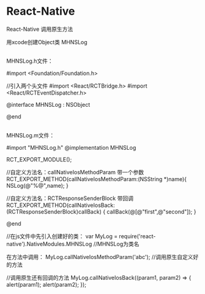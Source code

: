 # React-Native
React-Native 调用原生方法

用xcode创建Object类 MHNSLog

##
MHNSLog.h文件： 

#import <Foundation/Foundation.h>

//引入两个头文件
#import <React/RCTBridge.h>
#import <React/RCTEventDispatcher.h>

@interface MHNSLog : NSObject<RCTBridgeModule>

@end

##
MHNSLog.m文件：

#import "MHNSLog.h"
@implementation MHNSLog


RCT_EXPORT_MODULE();

//自定义方法名：callNativeIosMethodParam 带一个参数
RCT_EXPORT_METHOD(callNativeIosMethodParam:(NSString *)name){
  NSLog(@"%@",name);
}

//自定义方法名：RCTResponseSenderBlock 带回调
RCT_EXPORT_METHOD(callNativeIosBack:(RCTResponseSenderBlock)callBack) {
  callBack(@[@"first",@"second"]);
}

@end


//在js文件中先引入创建好的类：
var MyLog = require('react-native').NativeModules.MHNSLog  //MHNSLog为类名

在方法中调用：
MyLog.callNativeIosMethodParam('abc'); //调用原生自定义好的方法

//调用原生还有回调的方法
MyLog.callNativeIosBack((param1, param2) => {
  alert(param1);
  alert(param2);
});





